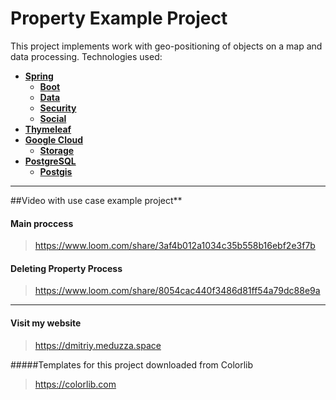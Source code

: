 # Property Example Project
This project implements work with geo-positioning of objects on a map and data processing.
Technologies used:
- **[Spring](https://spring.io/)**
    - **[Boot](https://spring.io/projects/spring-boot)**
    - **[Data](https://spring.io/projects/spring-data)**
    - **[Security](https://spring.io/projects/spring-security)**
    - **[Social](https://projects.spring.io/spring-social)**
- **[Thymeleaf](https://www.thymeleaf.org/)**
- **[Google Cloud](https://cloud.google.com/)**
    - **[Storage](https://cloud.google.com/storage/)**
- **[PostgreSQL](https://www.postgresql.org/)**
    - **[Postgis](https://postgis.net/)**
---
##Video with use case example project**
#### Main proccess
> https://www.loom.com/share/3af4b012a1034c35b558b16ebf2e3f7b

#### Deleting Property Process
> https://www.loom.com/share/8054cac440f3486d81ff54a79dc88e9a

---
#### Visit my website
> https://dmitriy.meduzza.space

#####Templates for this project downloaded from Colorlib 
>https://colorlib.com